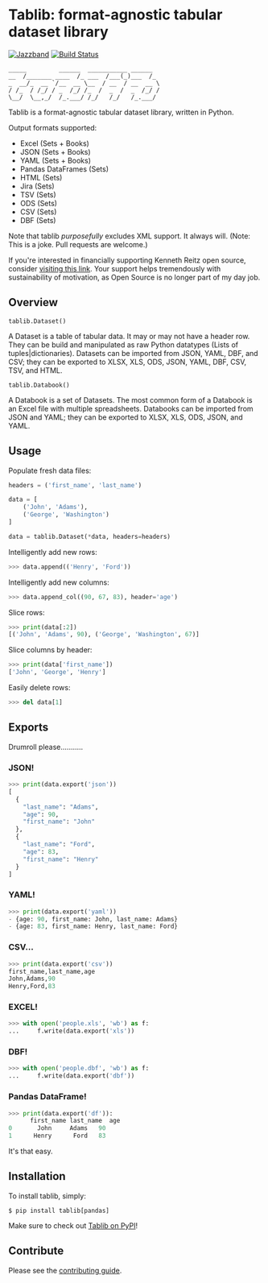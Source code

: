 # Tablib: format-agnostic tabular dataset library

[![Jazzband](https://jazzband.co/static/img/badge.svg)](https://jazzband.co/)
[![Build Status](https://travis-ci.org/jazzband/tablib.svg?branch=master)](https://travis-ci.org/jazzband/tablib)

    _____         ______  ___________ ______
    __  /_______ ____  /_ ___  /___(_)___  /_
    _  __/_  __ `/__  __ \__  / __  / __  __ \
    / /_  / /_/ / _  /_/ /_  /  _  /  _  /_/ /
    \__/  \__,_/  /_.___/ /_/   /_/   /_.___/


Tablib is a format-agnostic tabular dataset library, written in Python.

Output formats supported:

- Excel (Sets + Books)
- JSON (Sets + Books)
- YAML (Sets + Books)
- Pandas DataFrames (Sets)
- HTML (Sets)
- Jira (Sets)
- TSV (Sets)
- ODS (Sets)
- CSV (Sets)
- DBF (Sets)

Note that tablib *purposefully* excludes XML support. It always will. (Note: This is a
joke. Pull requests are welcome.)

If you're interested in financially supporting Kenneth Reitz open source, consider
[visiting this link](https://cash.me/$KennethReitz>). Your support helps tremendously
with sustainability of motivation, as Open Source is no longer part of my day job.


## Overview

`tablib.Dataset()`

A Dataset is a table of tabular data.
It may or may not have a header row.
They can be build and manipulated as raw Python datatypes (Lists of tuples|dictionaries).
Datasets can be imported from JSON, YAML, DBF, and CSV;
they can be exported to XLSX, XLS, ODS, JSON, YAML, DBF, CSV, TSV, and HTML.

`tablib.Databook()`

A Databook is a set of Datasets.
The most common form of a Databook is an Excel file with multiple spreadsheets.
Databooks can be imported from JSON and YAML;
they can be exported to XLSX, XLS, ODS, JSON, and YAML.


## Usage

Populate fresh data files:

```python
headers = ('first_name', 'last_name')

data = [
    ('John', 'Adams'),
    ('George', 'Washington')
]

data = tablib.Dataset(*data, headers=headers)
```

Intelligently add new rows:

```python
>>> data.append(('Henry', 'Ford'))
```

Intelligently add new columns:

```python
>>> data.append_col((90, 67, 83), header='age')
```

Slice rows:

```python
>>> print(data[:2])
[('John', 'Adams', 90), ('George', 'Washington', 67)]
```

Slice columns by header:

```python
>>> print(data['first_name'])
['John', 'George', 'Henry']
```

Easily delete rows:

```python
>>> del data[1]
```


## Exports

Drumroll please...........

### JSON!

```python
>>> print(data.export('json'))
[
  {
    "last_name": "Adams",
    "age": 90,
    "first_name": "John"
  },
  {
    "last_name": "Ford",
    "age": 83,
    "first_name": "Henry"
  }
]
```

### YAML!

```python
>>> print(data.export('yaml'))
- {age: 90, first_name: John, last_name: Adams}
- {age: 83, first_name: Henry, last_name: Ford}
```

### CSV...

```python
>>> print(data.export('csv'))
first_name,last_name,age
John,Adams,90
Henry,Ford,83
```

### EXCEL!

```python
>>> with open('people.xls', 'wb') as f:
...     f.write(data.export('xls'))
```

### DBF!

```python
>>> with open('people.dbf', 'wb') as f:
...     f.write(data.export('dbf'))
```

### Pandas DataFrame!

```python
>>> print(data.export('df')):
      first_name last_name  age
0       John     Adams   90
1      Henry      Ford   83
```

It's that easy.


## Installation

To install tablib, simply:

```console
$ pip install tablib[pandas]
```

Make sure to check out [Tablib on PyPI](https://pypi.org/project/tablib/)!


## Contribute

Please see the [contributing guide](https://github.com/jazzband/tablib/blob/master/.github/CONTRIBUTING.md).
